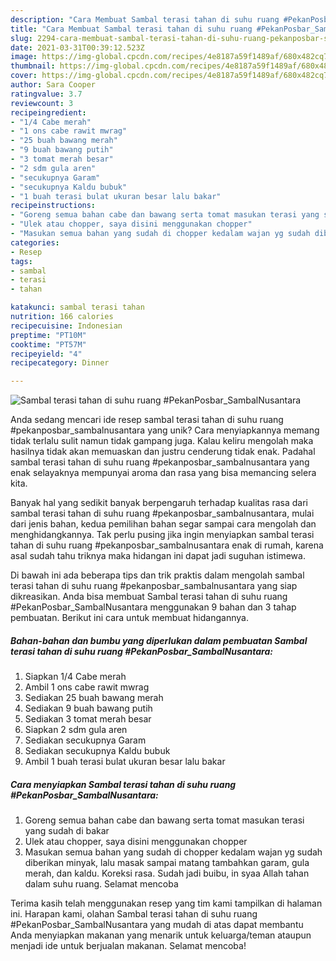 ```yaml
---
description: "Cara Membuat Sambal terasi tahan di suhu ruang #PekanPosbar_SambalNusantara yang Sempurna"
title: "Cara Membuat Sambal terasi tahan di suhu ruang #PekanPosbar_SambalNusantara yang Sempurna"
slug: 2294-cara-membuat-sambal-terasi-tahan-di-suhu-ruang-pekanposbar-sambalnusantara-yang-sempurna
date: 2021-03-31T00:39:12.523Z
image: https://img-global.cpcdn.com/recipes/4e8187a59f1489af/680x482cq70/sambal-terasi-tahan-di-suhu-ruang-pekanposbar_sambalnusantara-foto-resep-utama.jpg
thumbnail: https://img-global.cpcdn.com/recipes/4e8187a59f1489af/680x482cq70/sambal-terasi-tahan-di-suhu-ruang-pekanposbar_sambalnusantara-foto-resep-utama.jpg
cover: https://img-global.cpcdn.com/recipes/4e8187a59f1489af/680x482cq70/sambal-terasi-tahan-di-suhu-ruang-pekanposbar_sambalnusantara-foto-resep-utama.jpg
author: Sara Cooper
ratingvalue: 3.7
reviewcount: 3
recipeingredient:
- "1/4 Cabe merah"
- "1 ons cabe rawit mwrag"
- "25 buah bawang merah"
- "9 buah bawang putih"
- "3 tomat merah besar"
- "2 sdm gula aren"
- "secukupnya Garam"
- "secukupnya Kaldu bubuk"
- "1 buah terasi bulat ukuran besar lalu bakar"
recipeinstructions:
- "Goreng semua bahan cabe dan bawang serta tomat masukan terasi yang sudah di bakar"
- "Ulek atau chopper, saya disini menggunakan chopper"
- "Masukan semua bahan yang sudah di chopper kedalam wajan yg sudah diberikan minyak, lalu masak sampai matang tambahkan garam, gula merah, dan kaldu. Koreksi rasa. Sudah jadi buibu, in syaa Allah tahan dalam suhu ruang. Selamat mencoba"
categories:
- Resep
tags:
- sambal
- terasi
- tahan

katakunci: sambal terasi tahan 
nutrition: 166 calories
recipecuisine: Indonesian
preptime: "PT10M"
cooktime: "PT57M"
recipeyield: "4"
recipecategory: Dinner

---
```



![Sambal terasi tahan di suhu ruang #PekanPosbar_SambalNusantara](https://img-global.cpcdn.com/recipes/4e8187a59f1489af/680x482cq70/sambal-terasi-tahan-di-suhu-ruang-pekanposbar_sambalnusantara-foto-resep-utama.jpg)

Anda sedang mencari ide resep sambal terasi tahan di suhu ruang #pekanposbar_sambalnusantara yang unik? Cara menyiapkannya memang tidak terlalu sulit namun tidak gampang juga. Kalau keliru mengolah maka hasilnya tidak akan memuaskan dan justru cenderung tidak enak. Padahal sambal terasi tahan di suhu ruang #pekanposbar_sambalnusantara yang enak selayaknya mempunyai aroma dan rasa yang bisa memancing selera kita.



Banyak hal yang sedikit banyak berpengaruh terhadap kualitas rasa dari sambal terasi tahan di suhu ruang #pekanposbar_sambalnusantara, mulai dari jenis bahan, kedua pemilihan bahan segar sampai cara mengolah dan menghidangkannya. Tak perlu pusing jika ingin menyiapkan sambal terasi tahan di suhu ruang #pekanposbar_sambalnusantara enak di rumah, karena asal sudah tahu triknya maka hidangan ini dapat jadi suguhan istimewa.


Di bawah ini ada beberapa tips dan trik praktis dalam mengolah sambal terasi tahan di suhu ruang #pekanposbar_sambalnusantara yang siap dikreasikan. Anda bisa membuat Sambal terasi tahan di suhu ruang #PekanPosbar_SambalNusantara menggunakan 9 bahan dan 3 tahap pembuatan. Berikut ini cara untuk membuat hidangannya.

<!--inarticleads1-->

##### Bahan-bahan dan bumbu yang diperlukan dalam pembuatan Sambal terasi tahan di suhu ruang #PekanPosbar_SambalNusantara:

1. Siapkan 1/4 Cabe merah
1. Ambil 1 ons cabe rawit mwrag
1. Sediakan 25 buah bawang merah
1. Sediakan 9 buah bawang putih
1. Sediakan 3 tomat merah besar
1. Siapkan 2 sdm gula aren
1. Sediakan secukupnya Garam
1. Sediakan secukupnya Kaldu bubuk
1. Ambil 1 buah terasi bulat ukuran besar lalu bakar




<!--inarticleads2-->

##### Cara menyiapkan Sambal terasi tahan di suhu ruang #PekanPosbar_SambalNusantara:

1. Goreng semua bahan cabe dan bawang serta tomat masukan terasi yang sudah di bakar
1. Ulek atau chopper, saya disini menggunakan chopper
1. Masukan semua bahan yang sudah di chopper kedalam wajan yg sudah diberikan minyak, lalu masak sampai matang tambahkan garam, gula merah, dan kaldu. Koreksi rasa. Sudah jadi buibu, in syaa Allah tahan dalam suhu ruang. Selamat mencoba




Terima kasih telah menggunakan resep yang tim kami tampilkan di halaman ini. Harapan kami, olahan Sambal terasi tahan di suhu ruang #PekanPosbar_SambalNusantara yang mudah di atas dapat membantu Anda menyiapkan makanan yang menarik untuk keluarga/teman ataupun menjadi ide untuk berjualan makanan. Selamat mencoba!
